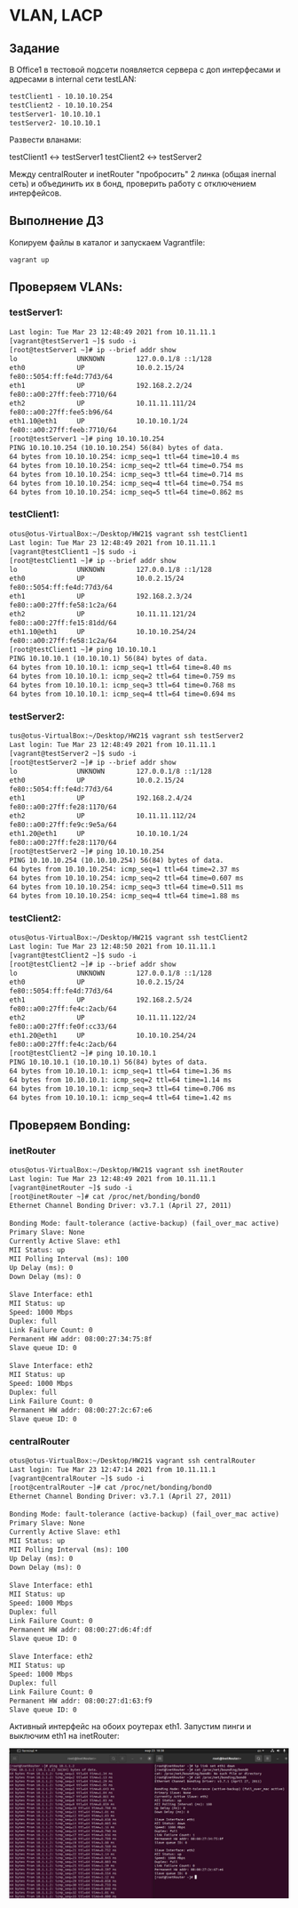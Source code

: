 # VLAN, LACP

## Задание

В Office1 в тестовой подсети появляется сервера с доп интерфесами и адресами в internal сети testLAN:

    testClient1 - 10.10.10.254
    testClient2 - 10.10.10.254
    testServer1- 10.10.10.1
    testServer2- 10.10.10.1

Развести вланами:

testClient1 <-> testServer1 testClient2 <-> testServer2

Между centralRouter и inetRouter "пробросить" 2 линка (общая inernal сеть) и объединить их в бонд, проверить работу c отключением интерфейсов.

## Выполнение ДЗ

Копируем файлы в каталог и запускаем Vagrantfile:

```shell
vagrant up
```

## Проверяем VLANs:

### testServer1:

```shell
Last login: Tue Mar 23 12:48:49 2021 from 10.11.11.1
[vagrant@testServer1 ~]$ sudo -i
[root@testServer1 ~]# ip --brief addr show
lo               UNKNOWN        127.0.0.1/8 ::1/128 
eth0             UP             10.0.2.15/24 fe80::5054:ff:fe4d:77d3/64 
eth1             UP             192.168.2.2/24 fe80::a00:27ff:feeb:7710/64 
eth2             UP             10.11.11.111/24 fe80::a00:27ff:fee5:b96/64 
eth1.10@eth1     UP             10.10.10.1/24 fe80::a00:27ff:feeb:7710/64 
[root@testServer1 ~]# ping 10.10.10.254
PING 10.10.10.254 (10.10.10.254) 56(84) bytes of data.
64 bytes from 10.10.10.254: icmp_seq=1 ttl=64 time=10.4 ms
64 bytes from 10.10.10.254: icmp_seq=2 ttl=64 time=0.754 ms
64 bytes from 10.10.10.254: icmp_seq=3 ttl=64 time=0.714 ms
64 bytes from 10.10.10.254: icmp_seq=4 ttl=64 time=0.754 ms
64 bytes from 10.10.10.254: icmp_seq=5 ttl=64 time=0.862 ms
```

### testClient1:

```shell
otus@otus-VirtualBox:~/Desktop/HW21$ vagrant ssh testClient1
Last login: Tue Mar 23 12:48:49 2021 from 10.11.11.1
[vagrant@testClient1 ~]$ sudo -i
[root@testClient1 ~]# ip --brief addr show
lo               UNKNOWN        127.0.0.1/8 ::1/128 
eth0             UP             10.0.2.15/24 fe80::5054:ff:fe4d:77d3/64 
eth1             UP             192.168.2.3/24 fe80::a00:27ff:fe58:1c2a/64 
eth2             UP             10.11.11.121/24 fe80::a00:27ff:fe15:81dd/64 
eth1.10@eth1     UP             10.10.10.254/24 fe80::a00:27ff:fe58:1c2a/64 
[root@testClient1 ~]# ping 10.10.10.1
PING 10.10.10.1 (10.10.10.1) 56(84) bytes of data.
64 bytes from 10.10.10.1: icmp_seq=1 ttl=64 time=8.40 ms
64 bytes from 10.10.10.1: icmp_seq=2 ttl=64 time=0.759 ms
64 bytes from 10.10.10.1: icmp_seq=3 ttl=64 time=0.768 ms
64 bytes from 10.10.10.1: icmp_seq=4 ttl=64 time=0.694 ms
```

### testServer2:

```shell
tus@otus-VirtualBox:~/Desktop/HW21$ vagrant ssh testServer2
Last login: Tue Mar 23 12:48:49 2021 from 10.11.11.1
[vagrant@testServer2 ~]$ sudo -i
[root@testServer2 ~]# ip --brief addr show
lo               UNKNOWN        127.0.0.1/8 ::1/128 
eth0             UP             10.0.2.15/24 fe80::5054:ff:fe4d:77d3/64 
eth1             UP             192.168.2.4/24 fe80::a00:27ff:fe28:1170/64 
eth2             UP             10.11.11.112/24 fe80::a00:27ff:fe9c:9e5a/64 
eth1.20@eth1     UP             10.10.10.1/24 fe80::a00:27ff:fe28:1170/64 
[root@testServer2 ~]# ping 10.10.10.254
PING 10.10.10.254 (10.10.10.254) 56(84) bytes of data.
64 bytes from 10.10.10.254: icmp_seq=1 ttl=64 time=2.37 ms
64 bytes from 10.10.10.254: icmp_seq=2 ttl=64 time=0.607 ms
64 bytes from 10.10.10.254: icmp_seq=3 ttl=64 time=0.511 ms
64 bytes from 10.10.10.254: icmp_seq=4 ttl=64 time=1.88 ms
```

### testClient2:

```shell
otus@otus-VirtualBox:~/Desktop/HW21$ vagrant ssh testClient2
Last login: Tue Mar 23 12:48:50 2021 from 10.11.11.1
[vagrant@testClient2 ~]$ sudo -i
[root@testClient2 ~]# ip --brief addr show
lo               UNKNOWN        127.0.0.1/8 ::1/128 
eth0             UP             10.0.2.15/24 fe80::5054:ff:fe4d:77d3/64 
eth1             UP             192.168.2.5/24 fe80::a00:27ff:fe4c:2acb/64 
eth2             UP             10.11.11.122/24 fe80::a00:27ff:fe0f:cc33/64 
eth1.20@eth1     UP             10.10.10.254/24 fe80::a00:27ff:fe4c:2acb/64 
[root@testClient2 ~]# ping 10.10.10.1
PING 10.10.10.1 (10.10.10.1) 56(84) bytes of data.
64 bytes from 10.10.10.1: icmp_seq=1 ttl=64 time=1.36 ms
64 bytes from 10.10.10.1: icmp_seq=2 ttl=64 time=1.14 ms
64 bytes from 10.10.10.1: icmp_seq=3 ttl=64 time=0.706 ms
64 bytes from 10.10.10.1: icmp_seq=4 ttl=64 time=1.42 ms
```

## Проверяем Bonding:

### inetRouter

```shell
otus@otus-VirtualBox:~/Desktop/HW21$ vagrant ssh inetRouter
Last login: Tue Mar 23 12:48:49 2021 from 10.11.11.1
[vagrant@inetRouter ~]$ sudo -i
[root@inetRouter ~]# cat /proc/net/bonding/bond0
Ethernet Channel Bonding Driver: v3.7.1 (April 27, 2011)

Bonding Mode: fault-tolerance (active-backup) (fail_over_mac active)
Primary Slave: None
Currently Active Slave: eth1
MII Status: up
MII Polling Interval (ms): 100
Up Delay (ms): 0
Down Delay (ms): 0

Slave Interface: eth1
MII Status: up
Speed: 1000 Mbps
Duplex: full
Link Failure Count: 0
Permanent HW addr: 08:00:27:34:75:8f
Slave queue ID: 0

Slave Interface: eth2
MII Status: up
Speed: 1000 Mbps
Duplex: full
Link Failure Count: 0
Permanent HW addr: 08:00:27:2c:67:e6
Slave queue ID: 0
```

### centralRouter

```shell
otus@otus-VirtualBox:~/Desktop/HW21$ vagrant ssh centralRouter
Last login: Tue Mar 23 12:47:14 2021 from 10.11.11.1
[vagrant@centralRouter ~]$ sudo -i
[root@centralRouter ~]# cat /proc/net/bonding/bond0
Ethernet Channel Bonding Driver: v3.7.1 (April 27, 2011)

Bonding Mode: fault-tolerance (active-backup) (fail_over_mac active)
Primary Slave: None
Currently Active Slave: eth1
MII Status: up
MII Polling Interval (ms): 100
Up Delay (ms): 0
Down Delay (ms): 0

Slave Interface: eth1
MII Status: up
Speed: 1000 Mbps
Duplex: full
Link Failure Count: 0
Permanent HW addr: 08:00:27:d6:4f:df
Slave queue ID: 0

Slave Interface: eth2
MII Status: up
Speed: 1000 Mbps
Duplex: full
Link Failure Count: 0
Permanent HW addr: 08:00:27:d1:63:f9
Slave queue ID: 0
```

Активный интерфейс на обоих роутерах eth1. 
Запустим пинги и выключим eth1 на inetRouter:

![image 1](https://github.com/IvanPrivalov/HW21/blob/master/bonding.png)
